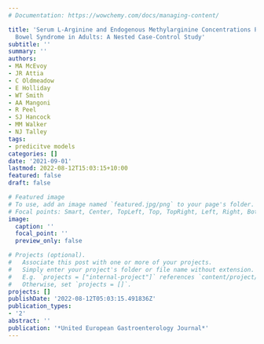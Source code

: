 ```yaml
---
# Documentation: https://wowchemy.com/docs/managing-content/

title: 'Serum L-Arginine and Endogenous Methylarginine Concentrations Predict Irritable
  Bowel Syndrome in Adults: A Nested Case-Control Study'
subtitle: ''
summary: ''
authors:
- MA McEvoy
- JR Attia
- C Oldmeadow
- E Holliday
- WT Smith
- AA Mangoni
- R Peel
- SJ Hancock
- MM Walker
- NJ Talley
tags:
- predicitve models
categories: []
date: '2021-09-01'
lastmod: 2022-08-12T15:03:15+10:00
featured: false
draft: false

# Featured image
# To use, add an image named `featured.jpg/png` to your page's folder.
# Focal points: Smart, Center, TopLeft, Top, TopRight, Left, Right, BottomLeft, Bottom, BottomRight.
image:
  caption: ''
  focal_point: ''
  preview_only: false

# Projects (optional).
#   Associate this post with one or more of your projects.
#   Simply enter your project's folder or file name without extension.
#   E.g. `projects = ["internal-project"]` references `content/project/deep-learning/index.md`.
#   Otherwise, set `projects = []`.
projects: []
publishDate: '2022-08-12T05:03:15.491836Z'
publication_types:
- '2'
abstract: ''
publication: '*United European Gastroenterology Journal*'
---
```


